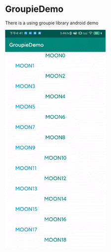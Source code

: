 # GroupieDemo
There is a using groupie library android demo

![](https://github.com/HyejeanMOON/GroupieDemo/blob/master/Video_20200328_044217_71.gif)
